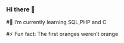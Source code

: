 ### Hi there 👋


#🌱 I’m currently learning SQL,PHP and C


#⚡ Fun fact: The first oranges weren’t orange
